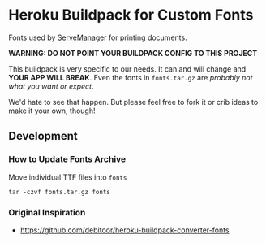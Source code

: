 # Heroku Buildpack for Custom Fonts

Fonts used by [ServeManager](https://www.servemanager.com) for printing documents.

__WARNING: DO NOT POINT YOUR BUILDPACK CONFIG TO THIS PROJECT__

This buildpack is very specific to our needs. It can and will change and __YOUR APP WILL BREAK__.
Even the fonts in `fonts.tar.gz` are *probably not what you want or expect*.

We'd hate to see that happen. But please feel free to fork it or crib ideas to make it your own, though!

## Development

### How to Update Fonts Archive

Move individual TTF files into `fonts`

```
tar -czvf fonts.tar.gz fonts
```

### Original Inspiration
* https://github.com/debitoor/heroku-buildpack-converter-fonts
